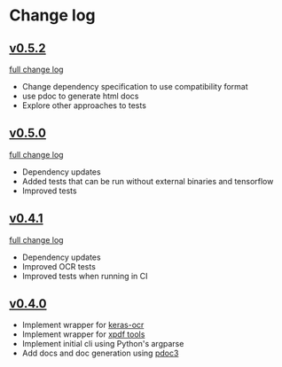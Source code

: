 # Change log

## [v0.5.2](https://github.com/anotherbyte-net/leaf-focus/releases/tag/v0.5.2)

[full change log](https://github.com/anotherbyte-net/leaf-focus/compare/v0.5.0...v0.5.2)

- Change dependency specification to use compatibility format
- use pdoc to generate html docs
- Explore other approaches to tests

## [v0.5.0](https://github.com/anotherbyte-net/leaf-focus/releases/tag/v0.5.0)

[full change log](https://github.com/anotherbyte-net/leaf-focus/compare/v0.4.1...v0.5.0)

- Dependency updates
- Added tests that can be run without external binaries and tensorflow
- Improved tests

## [v0.4.1](https://github.com/anotherbyte-net/leaf-focus/releases/tag/v0.4.1)

[full change log](https://github.com/anotherbyte-net/leaf-focus/compare/v0.4.0...v0.4.1)

- Dependency updates
- Improved OCR tests
- Improved tests when running in CI

## [v0.4.0](https://github.com/anotherbyte-net/leaf-focus/releases/tag/v0.4.0)

- Implement wrapper for [keras-ocr](https://github.com/faustomorales/keras-ocr)
- Implement wrapper for [xpdf tools](https://www.xpdfreader.com/about.html)
- Implement initial cli using Python's argparse
- Add docs and doc generation using [pdoc3](https://github.com/pdoc3/pdoc)
